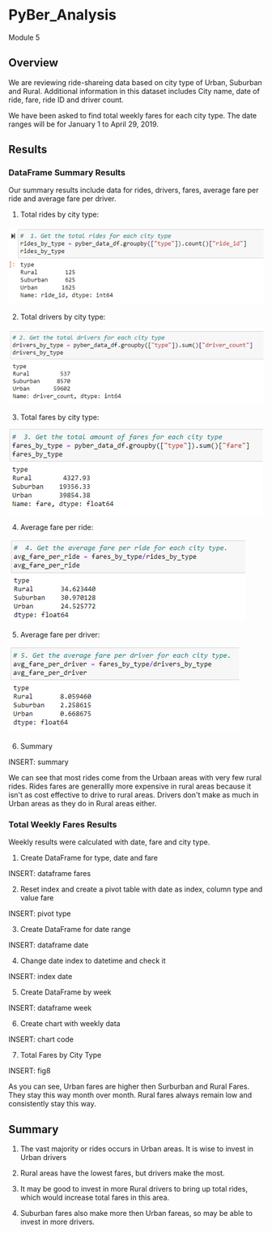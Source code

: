 # PyBer_Analysis
Module 5

## Overview

We are reviewing ride-shareing data based on city type of Urban, Suburban and Rural.  Additional information in this dataset includes City name, date of ride, fare, ride ID and driver count.

We have been asked to find total weekly fares for each city type.  The date ranges will be for January 1 to April 29, 2019.

## Results

 ### DataFrame Summary Results

Our summary results include data for rides, drivers, fares, average fare per ride and average fare per driver.

1. Total rides by city type:

!["rides"](https://github.com/ckbauman/PyBer_Analysis/blob/main/rides.png)

2. Total drivers by city type:

!["drivers"](https://github.com/ckbauman/PyBer_Analysis/blob/main/drivers.png)

3. Total fares by city type:

!["fares"](https://github.com/ckbauman/PyBer_Analysis/blob/main/fares.png)

4. Average fare per ride:

!["avg_fare_ride"](https://github.com/ckbauman/PyBer_Analysis/blob/main/avg_fare_ride.png)

5. Average fare per driver:

!["avg fare driver"](https://github.com/ckbauman/PyBer_Analysis/blob/main/avg_fare_driver.png)

6. Summary

INSERT: summary

We can see that most rides come from the Urbaan areas with very few rural rides.  Rides fares are generallly more expensive in rural areas because it isn't as cost effective to drive to rural areas.  Drivers don't make as much in Urban areas as they do in Rural areas either.

### Total Weekly Fares Results

Weekly results were calculated with date, fare and city type.

1. Create DataFrame for type, date and fare

INSERT: dataframe fares

2. Reset index  and create a pivot table with date as index, column type and value fare

INSERT: pivot type

3. Create DataFrame for date range

INSERT: dataframe date

4. Change date index to datetime and check it

INSERT: index date

5. Create DataFrame by week

INSERT:  dataframe week

6. Create chart with weekly data

INSERT: chart code

7. Total Fares by City Type 

INSERT:  fig8

As you can see, Urban fares are higher then Surburban and Rural Fares.  They stay this way month over month.  Rural fares always remain low and consistently stay this way.


## Summary

1. The vast majority or rides occurs in Urban areas.  It is wise to invest in Urban drivers

2. Rural areas have the lowest fares, but drivers make the most.

3. It may be good to invest in more Rural drivers to bring up total rides, which would increase total fares in this area.

4. Suburban fares also make more then Urban fareas, so may be able to invest in more drivers.
